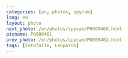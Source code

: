 ```yaml
---
categories: [en, photos, spycam]
lang: en
layout: photo
next_photo: /en/photos/spycam/P0000460.html
picname: P0000461
prev_photo: /en/photos/spycam/P0000462.html
tags: [Fotofalle, Leopards]
---
```

